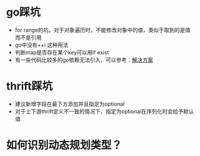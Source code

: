 # go踩坑
- for range的坑，对于对象遍历时，不能修改对象中的值，类似于取到的是值而不是引用
- go中没有++i 这种用法
- 判断map是否存在某个key可以用if exist
- 有一些代码比较多的go依赖无法引入，可以参考：[解决方案](https://blog.csdn.net/shixiaoyan_/article/details/103411343)
# thrift踩坑
- 建议新增字段在最下方添加并且指定为optional
- 对于上下游thrift定义不一致的情况下，指定为optional在序列化时会给予默认值
# 如何识别动态规划类型？
